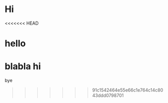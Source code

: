 
# Hi

<<<<<<< HEAD

# hello

blabla
hi
=======
bye

>>>>>>> 91c1542464e55e66c1e764c14c8043ddd0798701
